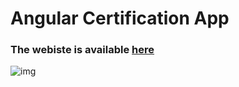 # Angular Certification App

### The webiste is available [here](https://danny-ng-certification.herokuapp.com "angular certifiction application")

![img](https://user-images.githubusercontent.com/35780000/156907336-eac638e9-45ee-47f0-93dd-cd28abe7d658.png)
